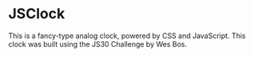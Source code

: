 # JSClock

This is a fancy-type analog clock, powered by CSS and JavaScript.
This clock was built using the JS30 Challenge by Wes Bos.